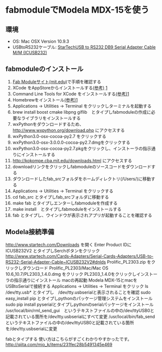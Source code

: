 fabmoduleでModela MDX-15を使う
==============================

環境
----
 * OS: Mac OSX Version 10.9.3
 * USBtoRS232ケーブル: [StarTechUSB to RS232 DB9 Serial Adapter Cable M/M (ICUSB232)](http://www.amazon.com/StarTech-RS232-Serial-Adapter-Cable/dp/B000067SNB/ref=sr_1_16?s=electronics&ie=UTF8&qid=1401599135&sr=1-16&keywords=star+tech+serial)


fabmoduleのインストール
-----------------------
1. [Fab Moduleサイト(mit.edu)](http://kokompe.cba.mit.edu/downloads.html)で手順を確認する
2. XCode をAppStoreからインストールする[(参考)](https://itunes.apple.com/jp/app/xcode/id497799835?mt=12) [1][1]
3. Command Line Tools for XCode をインストールする[(参考)](http://qiita.com/3yatsu/items/47470091277d46f3fde2)[1][1]
4. Homebrewをインストール[(参考)](http://qiita.com/b4b4r07/items/6efebc2f3d1cbbd393fc)[1][1]
5. Applications -> Utilities -> Terminal をクリックしターミナルを起動する
6. brew install boost cmake libpng giflib　とタイプしfabmoduleの作成に必要なライブラリをインストールする
7. wxPythonをダウンロードするため、http://www.wxpython.org/download.php にアクセスする
8. wxPython3.0-osx-cocoa-py2.7 をクリックする
9. wxPython3.0-osx-3.0.0.0-cocoa-py2.7.dmgをクリックする
10. wxPython3.0-osx-cocoa-py2.7.pkgをクリックし、インストーラの指示通りにインストールする
11. http://kokompe.cba.mit.edu/downloads.html にアクセスする
12. downloadリンクをクリックしfabmoduleのソースコードをダウンロードする
13. ダウンロードしたfab_srcフォルダをホームディレクトリ(/Users/<your home>)に移動する
14. Applications -> Utilities -> Terminal をクリックする
15. cd fab_src とタイプしfab_srcフォルダに移動する
16. make fab とタイプしエンターしfabmoduleを作成する
17. make install　とタイプしfabmoduleをインストールする
18. fab とタイプし、ウインドウが表示されアプリが起動することを確認する

 [1]: 既に私のマシンにインストール済みでしたので参考サイトのリンクのみ記載しました。

Modela接続準備
--------------
 http://www.startech.com/Downloads を開く
 Enter Product IDに ICUSB232V2 とタイプしSerchボタンをクリック
 http://www.startech.com/Cards-Adapters/Serial-Cards-Adapters/USB-to-RS232-Serial-Adapter-Cable~ICUSB232V2#dnlds
 Prolific_PL2303.zip をクリックしダウンロード
 Prolific_PL2303/Mac/Mac OS 10.6_10.7/PL2303_1.4.0.dmg をクリック
 PL2303_1.4.0をクリックしインストーラの指示通りにインストール
 macの再起動
 Modela MDX-15とmacをUSBtoSerialで接続する
 Applications -> Utilities -> Terminal をクリック
 ls /dev/tty.usb* とタイプし　/dev/tty.usbserialと表示されることを確認
 sudo easy_install pip とタイプしpythonのパッケージ管理システムをインストール
 sudo pip install pyserialとタイプしpythonのserialパッケージをインストール
 /usr/local/bin/rml_send_gui　というテキストファイルの中の/dev/ttyUSB0と記載されている箇所を/dev/tty.usbserialにすべて変更
 /usr/local/bin/fab_sendというテキストファイルの中の/dev/ttyUSB0と記載されている箇所を/dev/tty.usbserialに変更
 
 fabとタイプする
 使い方はこちらがすごくわかりやすかったです。
 http://qiita.com/mio_k/items/231fec28b5491345e469
